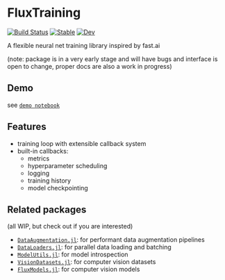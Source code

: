 # FluxTraining

[![Build Status](https://github.com/lorenzoh/FluxTraining.jl/workflows/CI/badge.svg)](https://github.com/lorenzoh/FluxTraining.jl/actions)
[![Stable](https://img.shields.io/badge/docs-stable-blue.svg)](https://lorenzoh.github.io/FluxTraining.jl/stable)
[![Dev](https://img.shields.io/badge/docs-dev-blue.svg)](https://lorenzoh.github.io/FluxTraining.jl/dev)

A flexible neural net training library inspired by fast.ai

(note: package is in a very early stage and will have bugs and interface is open to change, proper docs are also a work in progress)

## Demo

see [`demo notebook`](./examples/FluxTraining.jl-demo.ipynb)

## Features

- training loop with extensible callback system
- built-in callbacks:
  - metrics
  - hyperparameter scheduling
  - logging
  - training history
  - model checkpointing

## Related packages

(all WIP, but check out if you are interested)

- [`DataAugmentation.jl`](https://github.com/lorenzoh/DataAugmentation.jl): for performant data augmentation pipelines
- [`DataLoaders.jl`](https://github.com/lorenzoh/DataLoaders.jl): for parallel data loading and batching
- [`ModelUtils.jl`](https://github.com/lorenzoh/ModelUtils.jl): for model introspection
- [`VisionDatasets.jl`](https://github.com/lorenzoh/VisionDatasets.jl): for computer vision datasets
- [`FluxModels.jl`](https://github.com/lorenzoh/FluxModels.jl): for computer vision models
